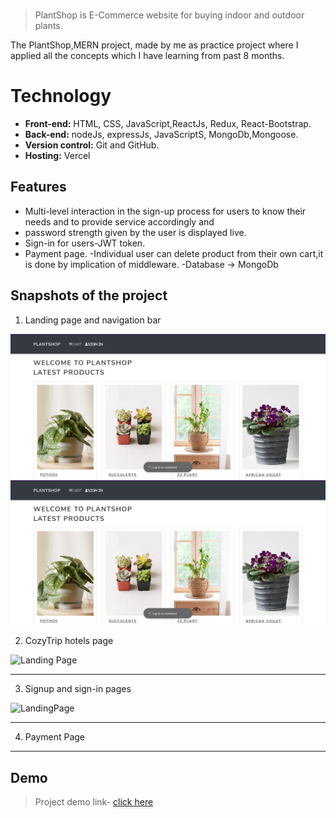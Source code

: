 

<br>

> PlantShop is E-Commerce website for buying indoor and outdoor plants.

The PlantShop,MERN project, made by me as practice project where I applied all the concepts which I have learning from past 8 months.




  
# Technology

- **Front-end:** HTML, CSS, JavaScript,ReactJs, Redux, React-Bootstrap.
- **Back-end:** nodeJs, expressJs, JavaScriptS, MongoDb,Mongoose.
- **Version control:** Git and GitHub.
- **Hosting:** Vercel

  
## Features


- Multi-level interaction in the sign-up process for users to
know their needs and to provide service accordingly and
- password strength given by the user is displayed live.
- Sign-in for users-JWT token.
- Payment page.
-Individual user can delete product from their own cart,it is done by implication of middleware.
-Database -> MongoDb

## Snapshots of the project

1. Landing page and navigation bar

![LandingPage](/plant1.png)
<img src="/plant1.png"/>

2. CozyTrip hotels page


![Landing Page](https://github.com/[shiivaniiawasthii]/[MERN-Ecommerce]/blob/[main]/plant1.png?raw=true)
*******************************************************************************

3. Signup and sign-in pages
    

![LandingPage](Frontend/src/Assects/readme/login.png)
*******************************************************************************

4. Payment Page
    

*******************************************************************************




 
## Demo

>Project demo link- 
<a href="https://frotend-shvaniawsthi001-gmailcom.vercel.app/">click here</a>


  










